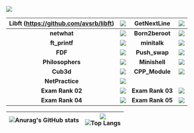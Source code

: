 <img src="https://badge42.herokuapp.com/api/stats/mshmelly?darkmode=true&privacyEmail=true&privacyCursus=true"/>

| **Libft** (https://github.com/avsrb/libft)  | <img src="https://badge42.herokuapp.com/api/project/mshmelly/Libft"/> | **GetNextLine** | <img src="https://badge42.herokuapp.com/api/project/mshmelly/get_next_line"/> |
| :------------: | :------------: | :------------: | :------------: |
| **netwhat** | <img src="https://badge42.herokuapp.com/api/project/mshmelly/netwhat"/> | **Born2beroot** | <img src="https://badge42.herokuapp.com/api/project/mshmelly/Born2beroot"/> |
| **ft_printf** | <img src="https://badge42.herokuapp.com/api/project/mshmelly/ft_printf"/> | **minitalk** | <img src="https://badge42.herokuapp.com/api/project/mshmelly/minitalk"/> |
| **FDF** | <img src="https://badge42.herokuapp.com/api/project/mshmelly/FdF"/> | **Push_swap** | <img src="https://badge42.herokuapp.com/api/project/mshmelly/push_swap"/> |
| **Philosophers** | <img src="https://badge42.herokuapp.com/api/project/mshmelly/Philosophers"/> | **Minishell** | <img src="https://badge42.herokuapp.com/api/project/mshmelly/minishell"/> |
| **Cub3d** | <img src="https://badge42.herokuapp.com/api/project/mshmelly/cub3d"/> | **CPP_Module** | <img src="https://badge42.herokuapp.com/api/project/mshmelly/CPP Module"/>
| **NetPractice** | <img src="https://badge42.herokuapp.com/api/project/mshmelly/NetPractice"/> |
| **Exam Rank 02** | <img src="https://badge42.herokuapp.com/api/project/mshmelly/Exam Rank 02"/> | **Exam Rank 03** | <img src="https://badge42.herokuapp.com/api/project/mshmelly/Exam Rank 03"/> |
| **Exam Rank 04** | <img src="https://badge42.herokuapp.com/api/project/mshmelly/Exam Rank 04"/> | **Exam Rank 05** | <img src="https://badge42.herokuapp.com/api/project/mshmelly/Exam Rank 05"/> |

| ![Anurag's GitHub stats](https://github-readme-stats.vercel.app/api?username=avsrb)  | ![](https://komarev.com/ghpvc/?username=avsrb) <br> ![Top Langs](https://github-readme-stats.vercel.app/api/top-langs/?username=avsrb&layout=compact&hide=Objective-C,Roff,Makefile&langs_count=6) |
| ------------ | ------------ |
